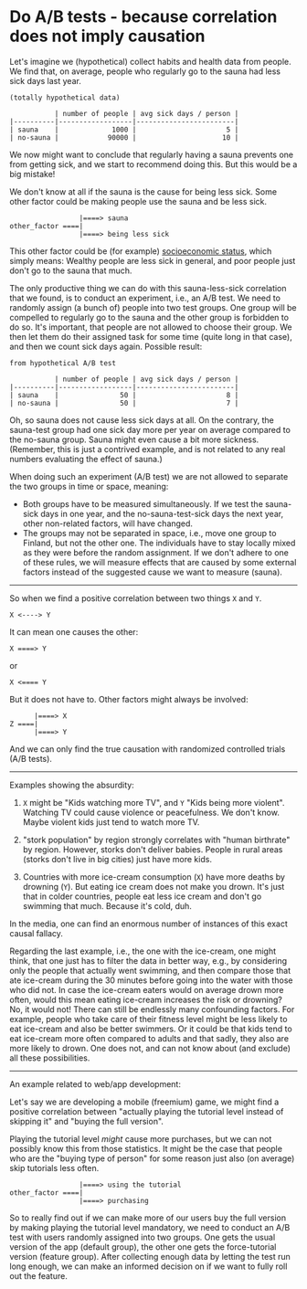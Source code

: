# Do A/B tests - because correlation does not imply causation

Let's imagine we (hypothetical) collect habits and health data from people. We find that, on average, people who regularly go to the sauna had less sick days last year.

```text
(totally hypothetical data)

           | number of people | avg sick days / person |
|----------|------------------|------------------------|
| sauna    |             1000 |                      5 |
| no-sauna |            90000 |                     10 |
```

We now might want to conclude that regularly having a sauna prevents one from getting sick, and we start to recommend doing this. But this would be a big mistake!

We don't know at all if the sauna is the cause for being less sick. Some other factor could be making people use the sauna and be less sick.

```text
                 |====> sauna
other_factor ====|
                 |====> being less sick
```


This other factor could be (for example) [socioeconomic status](https://en.wikipedia.org/wiki/Socioeconomic_status#Health), which simply means: Wealthy people are less sick in general, and poor people just don't go to the sauna that much.

The only productive thing we can do with this sauna-less-sick correlation that we found, is to conduct an experiment, i.e., an A/B test. We need to randomly assign (a bunch of) people into two test groups. One group will be compelled to regularly go to the sauna and the other group is forbidden to do so. It's important, that people are not allowed to choose their group. We then let them do their assigned task for some time (quite long in that case), and then we count sick days again. Possible result:

```text
from hypothetical A/B test

           | number of people | avg sick days / person |
|----------|------------------|------------------------|
| sauna    |               50 |                      8 |
| no-sauna |               50 |                      7 |
```

Oh, so sauna does not cause less sick days at all. On the contrary, the sauna-test group had one sick day more per year on average compared to the no-sauna group. Sauna might even cause a bit more sickness. (Remember, this is just a contrived example, and is not related to any real numbers evaluating the effect of sauna.)

When doing such an experiment (A/B test) we are not allowed to separate the two groups in time or space, meaning:

- Both groups have to be measured simultaneously. If we test the sauna-sick days in one year, and the no-sauna-test-sick days the next year, other non-related factors, will have changed.
- The groups may not be separated in space, i.e., move one group to Finland, but not the other one. The individuals have to stay locally mixed as they were before the random assignment.
If we don't adhere to one of these rules, we will measure effects that are caused by some external factors instead of the suggested cause we want to measure (sauna).

---

So when we find a positive correlation between two things `X` and `Y`.

```text
X <----> Y
```

It can mean one causes the other:

```text
X ====> Y
```

or

```text
X <==== Y
```

But it does not have to. Other factors might always be involved:

```text
      |====> X
Z ====|
      |====> Y
```

And we can only find the true causation with randomized controlled trials (A/B tests).

---

Examples showing the absurdity:

1) `X` might be "Kids watching more TV", and `Y` "Kids being more violent". Watching TV could cause violence or peacefulness. We don't know. Maybe violent kids just tend to watch more TV.

2) "stork population" by region strongly correlates with "human birthrate" by region. However, storks don't deliver babies. People in rural areas (storks don't live in big cities) just have more kids.

3) Countries with more ice-cream consumption (`X`) have more deaths by drowning (`Y`). But eating ice cream does not make you drown. It's just that in colder countries, people eat less ice cream and don't go swimming that much. Because it's cold, duh.

In the media, one can find an enormous number of instances of this exact causal fallacy.

Regarding the last example, i.e., the one with the ice-cream, one might think, that one just has to filter the data in better way, e.g., by considering only the people that actually went swimming, and then compare those that ate ice-cream during the 30 minutes before going into the water with those who did not. In case the ice-cream eaters would on average drown more often, would this mean eating ice-cream increases the risk or drowning? No, it would not! There can still be endlessly many confounding factors. For example, people who take care of their fitness level might be less likely to eat ice-cream and also be better swimmers. Or it could be that kids tend to eat ice-cream more often compared to adults and that sadly, they also are more likely to drown. One does not, and can not know about (and exclude) all these possibilities.

---

An example related to web/app development:

Let's say we are developing a mobile (freemium) game, we might find a positive correlation between "actually playing the tutorial level instead of skipping it" and "buying the full version".

Playing the tutorial level *might* cause more purchases, but we can not possibly know this from those statistics. It might be the case that people who are the "buying type of person" for some reason just also (on average) skip tutorials less often.

```text
                 |====> using the tutorial
other_factor ====|
                 |====> purchasing
```

So to really find out if we can make more of our users buy the full version by making playing the tutorial level mandatory, we need to conduct an A/B test with users randomly assigned into two groups. One gets the usual version of the app (default group), the other one gets the force-tutorial version (feature group). After collecting enough data by letting the test run long enough, we can make an informed decision on if we want to fully roll out the feature.
